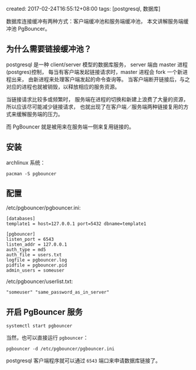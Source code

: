 created: 2017-02-24T16:55:12+08:00
tags: [postgresql, 数据库]


数据库连接缓冲有两种方式：客户端缓冲池和服务端缓冲池，
本文讲解服务端缓冲池 PgBouncer。


## 为什么需要链接缓冲池？

postgresql 是一种 client/server 模型的数据库服务，
server 端由 master 进程(postgres)控制，
每当有客户端发起链接请求时，master 进程会 fork 一个新进程出来，
由新进程来处理客户端发起的命令查询等。
当客户端断开链接后，与之对应的进程也就被销毁，以释放相应的服务资源。

当链接请求比较多或频繁时，
服务端在进程的切换和新建上浪费了大量的资源，
所以应该尽可能减少链接请求，
也就出现了在客户端／服务端两种链接复用的方式来缓解服务端的压力。

而 PgBouncer 就是被用来在服务端一侧来复用链接的。


## 安装

archlinux 系统：

```
pacman -S pgbouncer
```


## 配置

/etc/pgbouncer/pgbouncer.ini:

```
[databases]
template1 = host=127.0.0.1 port=5432 dbname=template1

[pgbouncer]
listen_port = 6543
listen_addr = 127.0.0.1
auth_type = md5
auth_file = users.txt
logfile = pgbouncer.log
pidfile = pgbouncer.pid
admin_users = someuser
```

/etc/pgbouncer/userlist.txt:

```
"someuser" "same_password_as_in_server"
```

## 开启 PgBouncer 服务

```
systemctl start pgbouncer
```

当然，也可以直接运行 `pgbouncer`：

```
pgbouncer -d /etc/pgbouncer/pgbouncer.ini
```

postgresql 客户端程序就可以通过 `6543` 端口来申请数据库链接了。
